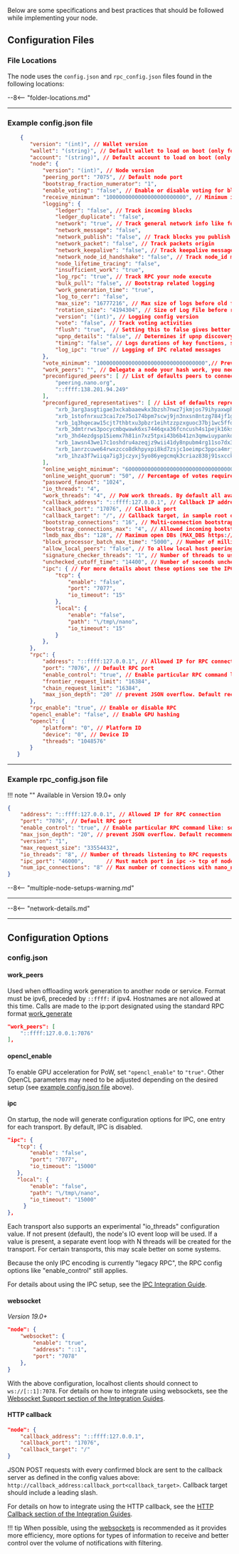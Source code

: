 Below are some specifications and best practices that should be followed while implementing your node.

## Configuration Files

### File Locations

The node uses the `config.json` and `rpc_config.json` files found in the following locations:

--8<-- "folder-locations.md"

---

### Example config.json file

```json
	{
	   "version": "(int)", // Wallet version
	   "wallet": "(string)", // Default wallet to load on boot (only for GUI wallet)
	   "account": "(string)", // Default account to load on boot (only for GUI wallet)
	   "node": {
	       "version": "(int)", // Node version
	       "peering_port": "7075", // Default node port
	       "bootstrap_fraction_numerator": "1", 
	       "enable_voting": "false", // Enable or disable voting for blocks. If disabled, saves some resources
	       "receive_minimum": "1000000000000000000000000", // Minimum import receivable, default 1 Rai
	       "logging": {
	           "ledger": "false", // Track incoming blocks
	           "ledger_duplicate": "false",
	           "network": "true", // Track general network info like forks
	           "network_message": "false",
	           "network_publish": "false", // Track blocks you publish to
	           "network_packet": "false", // Track packets origin
	           "network_keepalive": "false", // Track keepalive messages
	           "network_node_id_handshake": "false", // Track node_id messages
	           "node_lifetime_tracing": "false",
	           "insufficient_work": "true",
	           "log_rpc": "true", // Track RPC your node execute
	           "bulk_pull": "false", // Bootstrap related logging
	           "work_generation_time": "true",
	           "log_to_cerr": "false",
	           "max_size": "16777216", // Max size of logs before old files deletion. Default is 16MB 
	           "rotation_size": "4194304", // Size of Log File before rotation in bytes, Default is 4MB 
	           "version": "(int)", // Logging config version
	           "vote": "false", // Track voting activities
	           "flush": "true",  // Setting this to false gives better performance, but may lose entries on crashes.
	           "upnp_details": "false", // Determines if upnp discovery details are logged (default off to avoid sharing device info when shipping logs)
	           "timing": "false", // Logs durations of key functions, such as batch verification, etc.
	           "log_ipc": "true" // Logging of IPC related messages
	       },
	       "vote_minimum": "1000000000000000000000000000000000",// Prevents voting if delegated weight is under this threshold
	       "work_peers": "", // Delegate a node your hash work, you need to get RPC access to that node
	       "preconfigured_peers": [ // List of defaults peers to connect on boot
	           "peering.nano.org",
	           "::ffff:138.201.94.249"
	       ],
	       "preconfigured_representatives": [ // List of defaults representatives, which you delegate voting weight, of your wallet
	           "xrb_3arg3asgtigae3xckabaaewkx3bzsh7nwz7jkmjos79ihyaxwphhm6qgjps4",
	           "xrb_1stofnrxuz3cai7ze75o174bpm7scwj9jn3nxsn8ntzg784jf1gzn1jjdkou",
	           "xrb_1q3hqecaw15cjt7thbtxu3pbzr1eihtzzpzxguoc37bj1wc5ffoh7w74gi6p",
	           "xrb_3dmtrrws3pocycmbqwawk6xs7446qxa36fcncush4s1pejk16ksbmakis78m",
	           "xrb_3hd4ezdgsp15iemx7h81in7xz5tpxi43b6b41zn3qmwiuypankocw3awes5k",
	           "xrb_1awsn43we17c1oshdru4azeqjz9wii41dy8npubm4rg11so7dx3jtqgoeahy",
	           "xrb_1anrzcuwe64rwxzcco8dkhpyxpi8kd7zsjc1oeimpc3ppca4mrjtwnqposrs",
	           "xrb_1hza3f7wiiqa7ig3jczyxj5yo86yegcmqk3criaz838j91sxcckpfhbhhra1"
	       ],
	       "online_weight_minimum": "60000000000000000000000000000000000000", // Online weight minimum required to confirm block
	       "online_weight_quorum": "50", // Percentage of votes required to rollback blocks
	       "password_fanout": "1024", 
	       "io_threads": "4", 
	       "work_threads": "4", // PoW work threads. By default all available CPU threads, set lower value for 24/7 services
	       "callback_address": "::ffff:127.0.0.1", // Callback IP address, in sample IPv4 localhost
	       "callback_port": "17076", // Callback port
	       "callback_target": "/", // Callback target, in sample root of callback listening server
	       "bootstrap_connections": "16", // Multi-connection bootstrap. Should be a power of 2.
	       "bootstrap_connections_max": "4", // Allowed incoming bootstrap connections count. Lower value save IOPS & bandwidth. 64 recommended for high-end fast nodes, 0 for HDD home users,
	       "lmdb_max_dbs": "128", // Maximum open DBs (MAX_DBS https://lmdb.readthedocs.io/en/release/), increase default if more than 100 wallets required
	       "block_processor_batch_max_time": "5000", // Number of milliseconds the block processor works at a time
	       "allow_local_peers": "false", // To allow local host peering
	       "signature_checker_threads": "1", // Number of threads to use for verifying signatures
	       "unchecked_cutoff_time": "14400", // Number of seconds unchecked entry survives before being cleaned
	       "ipc": { // For more details about these options see the IPC section below
	           "tcp": {
	               "enable": "false",
	               "port": "7077",
	               "io_timeout": "15"
	           },
	           "local": {
	               "enable": "false",
	               "path": "\/tmp\/nano",
	               "io_timeout": "15"
	           }
	       },
	   },
	   "rpc": {
	       "address": "::ffff:127.0.0.1", // Allowed IP for RPC connection
	       "port": "7076", // Default RPC port
	       "enable_control": "true", // Enable particular RPC command like: send, account_create, etc...
	       "frontier_request_limit": "16384", 
	       "chain_request_limit": "16384",
	       "max_json_depth": "20" // prevent JSON overflow. Default recommended
	   },
	   "rpc_enable": "true", // Enable or disable RPC
	   "opencl_enable": "false", // Enable GPU hashing
	   "opencl": {
	       "platform": "0", // Platform ID
	       "device": "0", // Device ID
	       "threads": "1048576" 
	   }
   }
```

---

### Example rpc_config.json file

!!! note ""
    Available in Version 19.0+ only

```json
{
    "address": "::ffff:127.0.0.1", // Allowed IP for RPC connection
    "port": "7076", // Default RPC port
    "enable_control": "true", // Enable particular RPC command like: send, account_create, etc...
    "max_json_depth": "20", // prevent JSON overflow. Default recommended
    "version": "1",
    "max_request_size": "33554432",
    "io_threads": "8", // Number of threads listening to RPC requests 
    "ipc_port": "46000",       // Must match port in ipc -> tcp of node config file (only used with child/out of process RPC)
    "num_ipc_connections": "8" // Max number of connections with nano_node (only used with child/out of process RPC)
}
```

--8<-- "multiple-node-setups-warning.md"

---

--8<-- "network-details.md"

---

## Configuration Options

### config.json

#### work_peers
Used when offloading work generation to another node or service. Format must be ipv6, preceded by `::ffff:` if ipv4. Hostnames are not allowed at this time. Calls are made to the ip:port designated using the standard RPC format [work_generate](/commands/rpc-protocol#work-generate) 
```json
"work_peers": [
    "::ffff:127.0.0.1:7076"
],
```

#### opencl_enable

To enable GPU acceleration for PoW, set `"opencl_enable"` to `"true"`. Other OpenCL parameters may need to be adjusted depending on the desired setup (see [example config.json file](#example-configjson-file) above).

#### ipc

On startup, the node will generate configuration options for IPC, one entry for each transport. By default, IPC is disabled.

```json
"ipc": {
   "tcp": {
       "enable": "false",
       "port": "7077",
       "io_timeout": "15000"
   },
   "local": {
       "enable": "false",
       "path": "\/tmp\/nano",
       "io_timeout": "15000"
     }
},
```

Each transport also supports an experimental "io_threads" configuration value. If not present (default), the node's IO event loop will be used. If a value is present, a separate event loop with N threads will be created for the transport. For certain transports, this may scale better on some systems.

Because the only IPC encoding is currently "legacy RPC", the RPC config options like "enable_control" still applies.

For details about using the IPC setup, see the [IPC Integration Guide](/integration-guides/advanced#ipc-integration).

#### websocket

*Version 19.0+*

```json
"node": {
    "websocket": {
        "enable": "true",
        "address": "::1",
        "port": "7078"
    },
}
```

With the above configuration, localhost clients should connect to `ws://[::1]:7078`. For details on how to integrate using websockets, see the [Websocket Support section of the Integration Guides](/integration-guides/advanced#websocket-support).

#### HTTP callback

```json
"node": {
	"callback_address": "::ffff:127.0.0.1",
	"callback_port": "17076",
	"callback_target": "/"
}
```

JSON POST requests with every confirmed block are sent to the callback server as defined in the config values above: `http://callback_address:callback_port<callback_target>`. Callback target should include a leading slash.

For details on how to integrate using the HTTP callback, see the [HTTP Callback section of the Integration Guides](/integration-guides/advanced#http-callback).

!!! tip
	When possible, using the [websockets](#websocket) is recommended as it provides more efficiency, more options for types of information to receive and better control over the volume of notifications with filtering.


